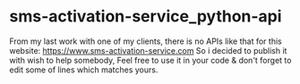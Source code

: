 # sms-activation-service_python-api
From my last work with one of my clients, there is no APIs like that for this 
website: https://www.sms-activation-service.com
So i decided to publish it with wish to help somebody, Feel free to use it in your code & don't forget to edit some of lines which matches yours.
